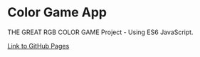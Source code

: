 # Color Game App
THE GREAT RGB COLOR GAME Project - Using ES6 JavaScript.

[Link to GitHub Pages](https://ostrigo.github.io/bootcamp/ProjectsCode/01-ColorGame/)